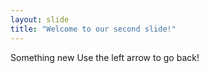 ```yaml
---
layout: slide
title: "Welcome to our second slide!"
---
```


Something new
Use the left arrow to go back!
